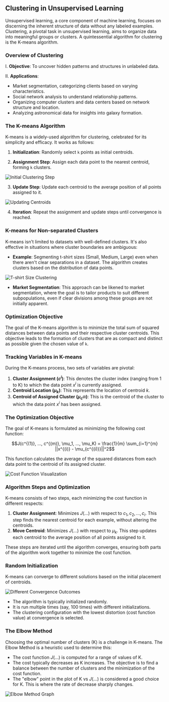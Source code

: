 ## Clustering in Unsupervised Learning

Unsupervised learning, a core component of machine learning, focuses on discerning the inherent structure of data without any labeled examples. Clustering, a pivotal task in unsupervised learning, aims to organize data into meaningful groups or clusters. A quintessential algorithm for clustering is the K-means algorithm.

### Overview of Clustering

I. **Objective**: To uncover hidden patterns and structures in unlabeled data.

II. **Applications**:

- Market segmentation, categorizing clients based on varying characteristics.
- Social network analysis to understand relationship patterns.
- Organizing computer clusters and data centers based on network structure and location.
- Analyzing astronomical data for insights into galaxy formation.

### The K-means Algorithm

K-means is a widely-used algorithm for clustering, celebrated for its simplicity and efficacy. It works as follows:

1. **Initialization**: Randomly select `k` points as initial centroids.

2. **Assignment Step**: Assign each data point to the nearest centroid, forming `k` clusters.

![Initial Clustering Step](https://github.com/djeada/Stanford-Machine-Learning/blob/main/slides/resources/kclusters_1.png)

3. **Update Step**: Update each centroid to the average position of all points assigned to it.

![Updating Centroids](https://github.com/djeada/Stanford-Machine-Learning/blob/main/slides/resources/kclusters_2.png)

4. **Iteration**: Repeat the assignment and update steps until convergence is reached.

### K-means for Non-separated Clusters

K-means isn't limited to datasets with well-defined clusters. It's also effective in situations where cluster boundaries are ambiguous:

- **Example**: Segmenting t-shirt sizes (Small, Medium, Large) even when there aren't clear separations in a dataset. The algorithm creates clusters based on the distribution of data points.

![T-shirt Size Clustering](https://github.com/djeada/Stanford-Machine-Learning/blob/main/slides/resources/t_shirt.png)

- **Market Segmentation**: This approach can be likened to market segmentation, where the goal is to tailor products to suit different subpopulations, even if clear divisions among these groups are not initially apparent.

### Optimization Objective

The goal of the K-means algorithm is to minimize the total sum of squared distances between data points and their respective cluster centroids. This objective leads to the formation of clusters that are as compact and distinct as possible given the chosen value of `k`.

### Tracking Variables in K-means

During the K-means process, two sets of variables are pivotal:

1. **Cluster Assignment ($c^i$)**: This denotes the cluster index (ranging from 1 to K) to which the data point $x^i$ is currently assigned.
2. **Centroid Location ($\mu_k$)**: This represents the location of centroid $k$.
3. **Centroid of Assigned Cluster ($\mu_{c^{(i)}}$)**: This is the centroid of the cluster to which the data point $x^i$ has been assigned.

### The Optimization Objective

The goal of K-means is formulated as minimizing the following cost function:

$$J(c^{(1)}, ..., c^{(m)}, \mu_1, ..., \mu_K) = \frac{1}{m} \sum_{i=1}^{m} ||x^{(i)} - \mu_{c^{(i)}}||^2$$

This function calculates the average of the squared distances from each data point to the centroid of its assigned cluster.

![Cost Function Visualization](https://github.com/djeada/Stanford-Machine-Learning/blob/main/slides/resources/cost_cluster.png)

### Algorithm Steps and Optimization

K-means consists of two steps, each minimizing the cost function in different respects:

1. **Cluster Assignment**: Minimizes $J(...)$ with respect to $c_1, c_2, ..., c_i$. This step finds the nearest centroid for each example, without altering the centroids.
2. **Move Centroid**: Minimizes $J(...)$ with respect to $\mu_k$. This step updates each centroid to the average position of all points assigned to it.

These steps are iterated until the algorithm converges, ensuring both parts of the algorithm work together to minimize the cost function.

### Random Initialization

K-means can converge to different solutions based on the initial placement of centroids.

![Different Convergence Outcomes](https://github.com/djeada/Stanford-Machine-Learning/blob/main/slides/resources/optimum_cluster.png)

- The algorithm is typically initialized randomly.
- It is run multiple times (say, 100 times) with different initializations.
- The clustering configuration with the lowest distortion (cost function value) at convergence is selected.

### The Elbow Method

Choosing the optimal number of clusters (K) is a challenge in K-means. The Elbow Method is a heuristic used to determine this:

- The cost function $J(...)$ is computed for a range of values of K.
- The cost typically decreases as K increases. The objective is to find a balance between the number of clusters and the minimization of the cost function.
- The "elbow" point in the plot of K vs $J(...)$ is considered a good choice for K. This is where the rate of decrease sharply changes.

![Elbow Method Graph](https://github.com/djeada/Stanford-Machine-Learning/blob/main/slides/resources/elbow.png)
